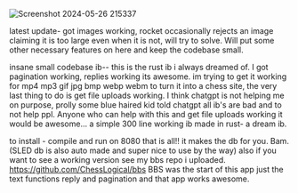 
![Screenshot 2024-05-26 215337](https://github.com/ChessLogical/dream-/assets/169053333/d3c76f89-ccbc-41db-b3ad-8541646c3d8c)



latest update- got images working, rocket occasionally rejects an image claiming it is too large even when it is not, will try to solve. Will put some other necessary features on here and keep the codebase small. 


insane small codebase ib-- this is the rust ib i always dreamed of. I got pagination working, replies working its awesome. im trying to get it working for mp4 mp3 gif jpg bmp  webp webm to turn it into a chess site, the very last thing to do is get file uploads working. I think chatgpt is not helping me on purpose, prolly some blue haired kid told chatgpt all ib's are bad and to not help ppl. Anyone who can help with this and get file uploads working it would be awesome... a simple 300 line working ib made in rust- a dream ib. 

to install - compile and run on 8080 that is all!! it makes the db for you. Bam. (SLED db is also auto made and super nice to use by the way) also if you want to see a working version see my bbs repo i uploaded. https://github.com/ChessLogical/bbs BBS was the start of this app just the text functions reply and pagination and that app works awesome. 

